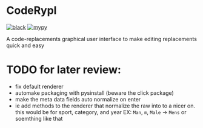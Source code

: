 # CodeRypl

[![black](https://github.com/TG-Techie/CodeRypl/actions/workflows/black.yml/badge.svg?branch=main)](https://github.com/TG-Techie/CodeRypl/actions/workflows/black.yml)
[![mypy](https://github.com/TG-Techie/CodeRypl/actions/workflows/mypy.yml/badge.svg?branch=main)](https://github.com/TG-Techie/CodeRypl/actions/workflows/mypy.yml)

A code-replacements graphical user interface to make editing replacements quick and easy

# TODO for later review:

- fix default renderer
- automake packaging with pysinstall (beware the click package)
- make the meta data fields auto normalize on enter
- ie add methods to the renderer that normalize the raw into to a nicer on. this would be for sport, category, and year
  EX: `Man`, `m`, `Male` -> `Mens` or soemthing like that
